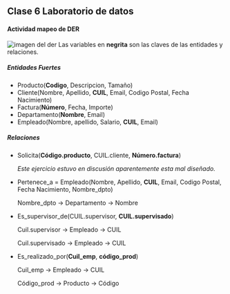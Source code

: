 ## Clase 6 Laboratorio de datos
#### Actividad mapeo de DER
![imagen del der](/../../../../github/labodedatosUBA/tree/Clase%206/der.jpg)
Las variables en **negrita** son las claves de las entidades y relaciones.
##### Entidades Fuertes
* Producto(**Codigo**, Descripcion, Tamaño)
* Cliente(Nombre, Apellido, **CUIL**, Email, Codigo Postal, Fecha Nacimiento)
* Factura(**Número**, Fecha, Importe)
* Departamento(**Nombre**, Email)
* Empleado(Nombre, apellido, Salario, **CUIL**, Email)

##### Relaciones 
* Solicita(**Código.producto**, CUIL.cliente, **Número.factura**)
  
  *Este ejercicio estuvo en discusión aparentemente esta mal diseñado.*
  
* Pertenece_a = Empleado(Nombre, Apellido, **CUIL**, Email, Codigo Postal, Fecha Nacimiento, Nombre_dpto)
  
  Nombre_dpto -> Departamento -> Nombre
  
* Es_supervisor_de(CUIL.supervisor, **CUIL.supervisado**)
  
  Cuil.supervisor -> Empleado -> CUIL
  
  Cuil.supervisado -> Empleado -> CUIL
   
* Es_realizado_por(**Cuil_emp**, **código_prod**)
 
  Cuil_emp -> Empleado -> CUIL
  
  Código_prod -> Producto -> Código
